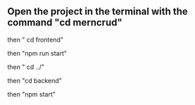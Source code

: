 ## Open the project in the terminal with the command "cd merncrud"

then " cd frontend"

then "npm run start"

then " cd ../"

then "cd backend"

then "npm start" 

